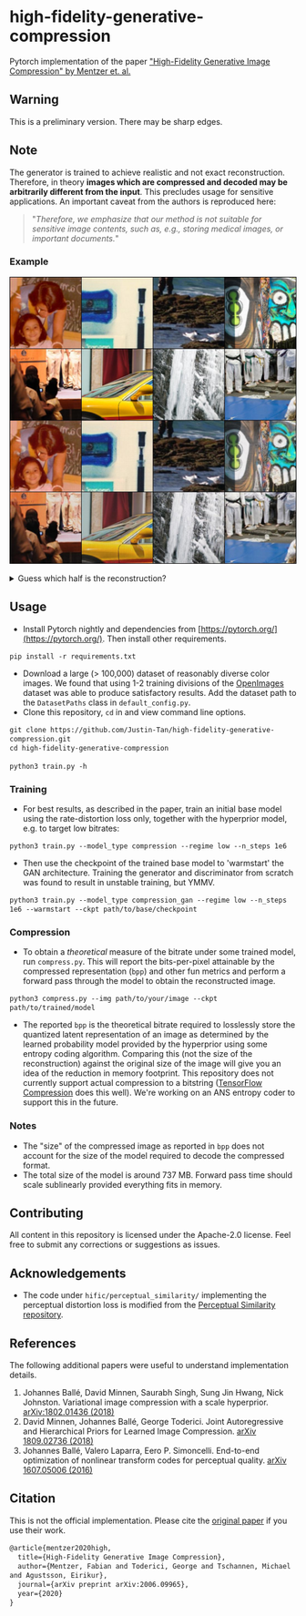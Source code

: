 # high-fidelity-generative-compression
Pytorch implementation of the paper ["High-Fidelity Generative Image Compression" by Mentzer et. al.](https://hific.github.io/)

## Warning
This is a preliminary version. There may be sharp edges.

## Note
The generator is trained to achieve realistic and not exact reconstruction. Therefore, in theory **images which are compressed and decoded may be arbitrarily different from the input**. This precludes usage for sensitive applications. An important caveat from the authors is reproduced here: 

> "_Therefore, we emphasize that our method is not suitable for sensitive image contents, such as, e.g., storing medical images, or important documents._" 

### Example

![guess](assets/recon.jpg)

<details>
  <summary>Guess which half is the reconstruction? </summary>

> Bottom row, (average bpp, 0.097) v. the top row originals (JPG, average bpp 0.552).

</details>

## Usage
* Install Pytorch nightly and dependencies from [https://pytorch.org/](https://pytorch.org/). Then install other requirements.
```
pip install -r requirements.txt
```
* Download a large (> 100,000) dataset of reasonably diverse color images. We found that using 1-2 training divisions of the [OpenImages](https://storage.googleapis.com/openimages/web/index.html) dataset was able to produce satisfactory results. Add the dataset path to the `DatasetPaths` class in `default_config.py`.
* Clone this repository, `cd` in and view command line options.
```
git clone https://github.com/Justin-Tan/high-fidelity-generative-compression.git
cd high-fidelity-generative-compression

python3 train.py -h
```

### Training
* For best results, as described in the paper, train an initial base model using the rate-distortion loss only, together with the hyperprior model, e.g. to target low bitrates:
```
python3 train.py --model_type compression --regime low --n_steps 1e6
```

* Then use the checkpoint of the trained base model to 'warmstart' the GAN architecture. Training the generator and discriminator from scratch was found to result in unstable training, but YMMV.
```
python3 train.py --model_type compression_gan --regime low --n_steps 1e6 --warmstart --ckpt path/to/base/checkpoint
```

### Compression
* To obtain a _theoretical_ measure of the bitrate under some trained model, run `compress.py`. This will report the bits-per-pixel attainable by the compressed representation (`bpp`) and other fun metrics and perform a forward pass through the model to obtain the reconstructed image.
```
python3 compress.py --img path/to/your/image --ckpt path/to/trained/model
```
* The reported `bpp` is the theoretical bitrate required to losslessly store the quantized latent representation of an image as determined by the learned probability model provided by the hyperprior using some entropy coding algorithm. Comparing this (not the size of the reconstruction) against the original size of the image will give you an idea of the reduction in memory footprint. This repository does not currently support actual compression to a bitstring ([TensorFlow Compression](https://github.com/tensorflow/compression) does this well). We're working on an ANS entropy coder to support this in the future.

### Notes
* The "size" of the compressed image as reported in `bpp` does not account for the size of the model required to decode the compressed format.
* The total size of the model is around 737 MB. Forward pass time should scale sublinearly provided everything fits in memory.

## Contributing
All content in this repository is licensed under the Apache-2.0 license. Feel free to submit any corrections or suggestions as issues.

<!-- ### Known Issues / Todo
* Training is unstable for high bitrate models (passing the `--regime high` flag in `train.py`). Currently unsure whether this is due to the dataset, or a flaw in the model. -->

## Acknowledgements
* The code under `hific/perceptual_similarity/` implementing the perceptual distortion loss is modified from the [Perceptual Similarity repository](https://github.com/richzhang/PerceptualSimilarity).
<!-- * Kookaburra image (`data/kookaburra.jpg`) by [u/Crispy_Chooken](https://old.reddit.com/r/australia/comments/i3ffpk/best_photo_of_a_kookaburra_ive_taken_yet/).
* The cat in the main image is my neighbour's. -->

## References
The following additional papers were useful to understand implementation details.
1. Johannes Ballé, David Minnen, Saurabh Singh, Sung Jin Hwang, Nick Johnston. Variational image compression with a scale hyperprior. [arXiv:1802.01436 (2018)](https://arxiv.org/abs/1802.01436)
2. David Minnen, Johannes Ballé, George Toderici. Joint Autoregressive and Hierarchical Priors for Learned Image Compression. [arXiv 1809.02736 (2018)](https://arxiv.org/abs/1809.02736)
3. Johannes Ballé, Valero Laparra, Eero P. Simoncelli. End-to-end optimization of nonlinear transform codes for perceptual quality. [arXiv 1607.05006 (2016)](https://arxiv.org/abs/1607.05006)

## Citation
This is not the official implementation. Please cite the [original paper](https://arxiv.org/abs/2006.09965) if you use their work.
```
@article{mentzer2020high,
  title={High-Fidelity Generative Image Compression},
  author={Mentzer, Fabian and Toderici, George and Tschannen, Michael and Agustsson, Eirikur},
  journal={arXiv preprint arXiv:2006.09965},
  year={2020}
}
```
